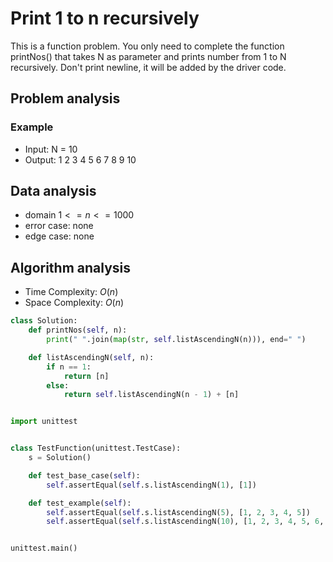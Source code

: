 # Print 1 to n recursively

This is a function problem. You only need to complete the function printNos() that takes N as parameter and prints number from 1 to N recursively. Don't print newline, it will be added by the driver code.

## Problem analysis

### Example

- Input: N = 10
- Output: 1 2 3 4 5 6 7 8 9 10

## Data analysis

- domain $1 <= n <= 1000$
- error case: none
- edge case: none

## Algorithm analysis

- Time Complexity: $O(n)$
- Space Complexity: $O(n)$

```python
class Solution:
    def printNos(self, n):
        print(" ".join(map(str, self.listAscendingN(n))), end=" ")

    def listAscendingN(self, n):
        if n == 1:
            return [n]
        else:
            return self.listAscendingN(n - 1) + [n]


import unittest


class TestFunction(unittest.TestCase):
    s = Solution()

    def test_base_case(self):
        self.assertEqual(self.s.listAscendingN(1), [1])

    def test_example(self):
        self.assertEqual(self.s.listAscendingN(5), [1, 2, 3, 4, 5])
        self.assertEqual(self.s.listAscendingN(10), [1, 2, 3, 4, 5, 6, 7, 8, 9, 10])


unittest.main()
```
